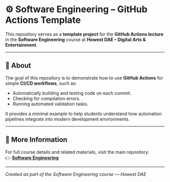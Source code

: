 # ⚙️ Software Engineering – GitHub Actions Template

This repository serves as a **template project** for the **GitHub Actions lecture** in the **Software Engineering** course at **Howest DAE – Digital Arts & Entertainment**.

---

## 🧩 About

The goal of this repository is to demonstrate how to use **GitHub Actions** for simple **CI/CD workflows**, such as:
- Automatically building and testing code on each commit.
- Checking for compilation errors.
- Running automated validation tasks.

It provides a minimal example to help students understand how automation pipelines integrate into modern development environments.

---

## 🔗 More Information

For full course details and related materials, visit the main repository:  
👉 [**Software Engineering**](https://github.com/knapeczadam/software-engineering)

---

*Created as part of the Software Engineering course — Howest DAE*
